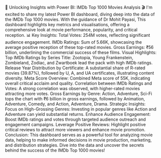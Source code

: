 🚀 Unlocking Insights with Power BI: IMDb Top 1000 Movies Analysis 🎬
I'm excited to share my latest Power BI dashboard, diving deep into the data of the IMDb Top 1000 movies. With the guidance of Dr Mohit Payasi, This dashboard highlights key metrics and visualisations, offering a comprehensive look at movie performance, popularity, and critical reception. 📊
Key Insights:
Total Votes: 254M votes, reflecting significant audience engagement.
IMDb Ratings: Sum of 5.66K, showcasing the average positive reception of these top-rated movies.
Gross Earnings: ₹56 billion, underlining the commercial success of these films.
Visual Highlights:
Top IMDb Ratings by Series Title:
Zootopia, Young Frankenstein, Zombieland, Zodiac, and Zwartboek lead the pack with high IMDb ratings.
Release Year Distribution by Certificate:
A substantial share of R-rated movies (39.87%), followed by U, A, and UA certificates, illustrating content diversity.
Meta Score Overview:
Combined Meta score of 55K, indicating overall critical acclaim and quality.
Correlation between IMDb Ratings and Votes:
A strong correlation was observed, with higher-rated movies attracting more votes.
Gross Earnings by Genre:
Action, Adventure, Sci-Fi tops the chart with ₹6 billion in gross earnings, followed by Animation, Adventure, Comedy, and Action, Adventure, Drama.
Strategic Insights:
Focus on High-Grossing Genres: Investing in popular genres like Action and Adventure can yield substantial returns.
Enhance Audience Engagement: Boost IMDb ratings and votes through targeted audience outreach and engagement campaigns.
Leverage Positive Reviews: Highlight positive critical reviews to attract more viewers and enhance movie promotion.
Conclusion:
This dashboard serves as a powerful tool for analyzing movie data, helping to make informed decisions in movie production, marketing, and distribution strategies. Dive into the data and uncover the secrets behind the success of the IMDb Top 1000 movies!
